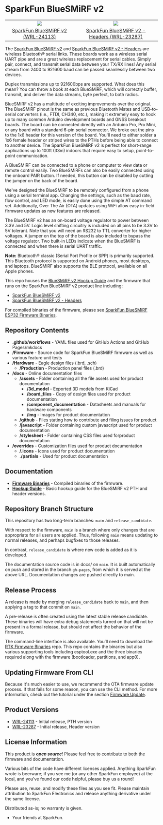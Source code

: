 SparkFun BlueSMiRF v2
===========================================================

<table class="table table-hover table-striped table-bordered">
  <tr align="center">
   <td><a href="https://www.sparkfun.com/products/24113"><img src="https://cdn.sparkfun.com/r/600-600/assets/parts/2/4/4/3/8/24113-BlueSMiRF-ESP32-NoHeaders-Feature-NEW.jpg"></a></td>
   <td><a href="https://www.sparkfun.com/products/23287"><img src="https://cdn.sparkfun.com/r/600-600/assets/parts/2/3/4/8/3/23287-BlueSMiRF-ESP32-WithHeaders-Feature-NEW.jpg"></a></td>
  </tr>
  <tr align="center">
    <td><a href="https://www.sparkfun.com/products/24113">SparkFun BlueSMiRF v2 (WRL-24113)</a></td>
    <td><a href="https://www.sparkfun.com/products/23287">SparkFun BlueSMiRF v2 - Headers (WRL-23287)</a></td>
  </tr>
</table>

The [SparkFun BlueSMiRF v2](https://www.sparkfun.com/products/24113) and [SparkFun BlueSMiRF v2 - Headers](https://www.sparkfun.com/products/23287) are wireless Bluetooth® serial links. These boards work as a wireless serial UART pipe and are a great wireless replacement for serial cables. Simply pair, connect, and transmit serial data between your TX/RX lines! Any serial stream from 2400 to 921600 baud can be passed seamlessly between two devices.

Duplex transmissions up to 921600bps are supported. What does this mean? You can throw a book at each BlueSMiRF, which will correctly buffer, transmit, and deliver the data streams, byte perfect, to both radios.

BlueSMiRF v2 has a multitude of exciting improvements over the original. The BlueSMiRF pinout is the same as previous Bluetooth Mates and USB-to-serial converters (i.e., FTDI, CH340, etc.), making it extremely easy to hook up to many common Arduino development boards and GNSS breakout boards.  The board can be connected directly with an Arduino Pro, Pro Mini, or any board with a standard 6-pin serial connector. We broke out the pins to the 1x6 header for this version of the board. You'll need to either solder a 1x6 female header or striped wires to the PTHs before being able to connect to another device. The SparkFun BlueSMiRF v2 is perfect for short-range applications up to 100ft (33m) indoors that require easy to setup, point-to-point communication.

A BlueSMiRF can be connected to a phone or computer to view data or remote control easily. Two BlueSMiRFs can also be easily connected using the onboard PAIR button. If needed, this button can be disabled by cutting the jumper on the back of the board.

We've designed the BlueSMiRF to be remotely configured from a phone using a serial terminal app. Changing the settings, such as the baud rate, flow control, and LED mode, is easily done using the simple AT command set. Additionally, Over The Air (OTA) updates using WiFi allow easy in-field firmware updates as new features are released.

The BlueSMiRF v2 has an on-board voltage regulator to power between 3.3V and 5V. Logic level shifting circuitry is included on all pins to be 3.3V to 5V tolerant. Note that you will need an RS232 to TTL converter for higher voltages. A jumper on the top of the board is also included to bypass the voltage regulator. Two built-in LEDs indicate when the BlueSMiRF is connected and when there is serial UART traffic.

**Note:** Bluetooth® classic (Serial Port Profile or SPP) is primarily supported. This Bluetooth protocol is supported on Android phones, most desktops, and laptops. BlueSMiRF also supports the BLE protocol, available on all Apple phones.

This repo houses the [BlueSMiRF v2 Hookup Guide](https://docs.sparkfun.com/SparkFun_BlueSMiRF-v2) and the firmware that runs on the SparkFun BlueSMiRF v2 product line including:

* [SparkFun BlueSMiRF v2](https://www.sparkfun.com/products/24113)
* [SparkFun BlueSMiRF v2 - Headers](https://www.sparkfun.com/products/23287)

For compiled binaries of the firmware, please see [SparkFun BlueSMiRF ESP32 Firmware Binaries](https://github.com/sparkfun/SparkFun_BlueSMiRF-v2_Binaries).



Repository Contents
-------------------

* **.github/workflows** - YAML files used for GitHub Actions and GitHub Pages/mkdocs
* **/Firmware** - Source code for SparkFun BlueSMiRF firmware as well as various feature unit tests
* **/Hardware** - Eagle design files (.brd, .sch)
  * **/Production** - Production panel files (.brd)
* **/docs** - Online documentation files
  * **/assets** - Folder containing all the file assets used for product documentation
    *  **/3d_model** - Exported 3D models from KiCad
    * **/board_files** - Copy of design files used for product documentation
    * **/component_documentation** - Datasheets and manuals for hardware components
    * **/img** - Images for product documentation
  * **/github** - Files stating how to contribute and filing issues for product
  * **/javascript** - Folder containing custom javascript used for product documentation
  * **/stylesheet** - Folder containing CSS files used forproduct documentation
* **/overrides** - Customization files used for product documentation
  * **/.icons** - Icons used for product documentation
  * **./partials** - Used for product documentation


Documentation
--------------

* **[Firmware Binaries](https://github.com/sparkfun/SparkFun_BlueSMiRF-v2_Binaries)** - Compiled binaries of the firmware.
* **[Hookup Guide](http://docs.sparkfun.com/SparkFun_BlueSMiRF-v2/)** - Basic hookup guide for the BlueSMiRF v2 PTH and header versions.


Repository Branch Structure
---------------------------

This repository has two long-term branches: `main` and `release_candidate`.

With respect to the firmware, `main` is a branch where only changes that are appropriate for all users are applied. Thus, following `main` means updating to normal releases, and perhaps bugfixes to those releases.

In contrast, `release_candidate` is where new code is added as it is developed.

The documentation source code is in docs/ on `main`.  It is built automatically on push and stored in the branch `gh-pages`, from which it is served at the above URL. Documentation changes are pushed directly to main.



Release Process
---------------

A release is made by merging `release_candidate` back to `main`, and then applying a tag to that commit on `main`.

A pre-release is often created using the latest stable release candidate. These binaries will have extra debug statements turned on that will not be present in a formal release, but should not affect the behavior of the firmware.

The command-line interface is also available. You’ll need to download the [RTK Firmware Binaries](https://github.com/sparkfun/SparkFun_RTK_Firmware_Binaries) repo. This repo contains the binaries but also various supporting tools including esptool.exe and the three binaries required along with the firmware (bootloader, partitions, and app0).



## Updating Firmware From CLI

Because it's much easier to use, we recommend the OTA firmware update process. If that fails for some reason, you can use the CLI method. For more information, check out the tutorial under the section [Firmware Update](https://docs.sparkfun.com/SparkFun_BlueSMiRF-v2/firmware_update/).



Product Versions
----------------
* [WRL-24113](https://www.sparkfun.com/products/24113) - Initial release, PTH version
* [WRL-23287](https://www.sparkfun.com/products/23287) - Initial release, Header version



License Information
-------------------

This product is _**open source**_!  Please feel free to [contribute](https://docs.sparkfun.com/SparkFun_BlueSMiRF-v2/github/contribute/) to both the firmware and documentation.

Various bits of the code have different licenses applied. Anything SparkFun wrote is beerware; if you see me (or any other SparkFun employee) at the local, and you've found our code helpful, please buy us a round!

Please use, reuse, and modify these files as you see fit. Please maintain attribution to SparkFun Electronics and release anything derivative under the same license.

Distributed as-is; no warranty is given.

- Your friends at SparkFun.
